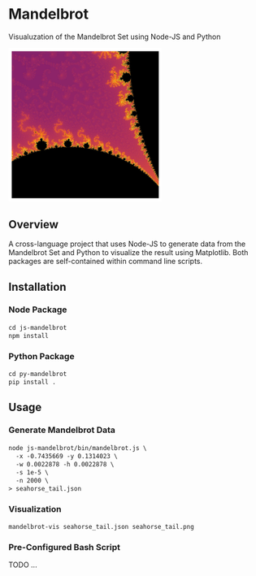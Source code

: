 # Mandelbrot 

Visualuzation of the Mandelbrot Set using Node-JS and Python


<!-- or relative to container -->
<img src="static/seahorse_valley.jpg" alt="Valley" style="width:60%;"/>

## Overview

A cross-language project that uses Node-JS to generate data from the Mandelbrot Set and Python to visualize the result using Matplotlib. Both
packages are self-contained within command line scripts. 

## Installation 

### Node Package

```shell
cd js-mandelbrot
npm install 
```

### Python Package

```shell
cd py-mandelbrot
pip install .
```

## Usage

### Generate Mandelbrot Data

```shell
node js-mandelbrot/bin/mandelbrot.js \             
  -x -0.7435669 -y 0.1314023 \
  -w 0.0022878 -h 0.0022878 \
  -s 1e-5 \
  -n 2000 \
> seahorse_tail.json
```

### Visualization 

```shell
mandelbrot-vis seahorse_tail.json seahorse_tail.png
```

### Pre-Configured Bash Script

TODO ... 
